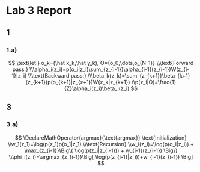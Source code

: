 # Lab 3 Report

## 1

### 1.a)

$$
\text{let } o_k=(\hat x_k,\hat y_k), O={o_0,\dots,o_{N-1}}
\\\text{Forward pass:}
\\\alpha_i(z_i)=p(o_i|z_i)\sum_{z_{i-1}}\alpha_{i-1}(z_{i-1})W(z_{i-1}|z_i)
\\\text{Backward pass:}
\\\beta_k(z_k)=\sum_{z_{k+1}}\beta_{k+1}(z_{k+1})p(o_{k+1}|z_{z+1})W(z_k|z_{k+1})
\\p(z_i|O)=\frac{1}{Z}\alpha_i(z_i)\beta_i(z_i)
$$

## 3

### 3.a)

$$
\DeclareMathOperator{argmax}{\text{argmax}}
\text{Initialization}
\\w_1(z_1)=\log(p(z_1)p(o_1|z_1)
\\\text{Recursion}
\\w_i(z_i)=\log(p(o_i|z_i)) + \max_{z_{i-1}}\Big\{ \log(p(z_i|z_{i-1})) + w_{i-1}(z_{i-1}) \Big\}
\\\phi_i(z_i)=\argmax_{z_{i-1}}\Big[ \log(p(z_{i-1}|z_i))+w_{i-1}(z_{i-1}) \Big]
$$

